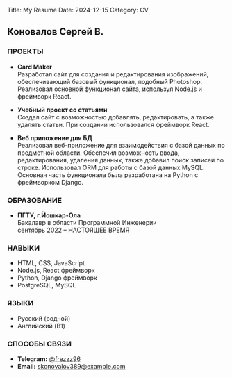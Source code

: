 Title: My Resume
Date: 2024-12-15
Category: CV

## Коновалов Сергей В.

### ПРОЕКТЫ

- **Card Maker**  
  Разработал сайт для создания и редактирования изображений, обеспечивающий базовый функционал, подобный Photoshop. Реализовал основной функционал сайта, используя Node.js и фреймворк React.

- **Учебный проект со статьями**  
  Создал сайт с возможностью добавлять, редактировать, а также удалять статьи. При создании использовался фреймворк React.

- **Веб приложение для БД**  
  Реализовал веб-приложение для взаимодействия с базой данных по предметной области. Обеспечил возможность ввода, редактирования, удаления данных, также добавил поиск записей по строке. Использовал ORM для работы с базой данных MySQL. Основная часть функционала была разработана на Python с фреймворком Django.

### ОБРАЗОВАНИЕ

- **ПГТУ, г.Йошкар-Ола**  
  Бакалавр в области Программной Инженерии  
  сентябрь 2022 – НАСТОЯЩЕЕ ВРЕМЯ

### НАВЫКИ

- HTML, CSS, JavaScript
- Node.js, React фреймворк
- Python, Django фреймворк
- PostgreSQL, MySQL

### ЯЗЫКИ

- Русский (родной)
- Английский (B1)

### СПОСОБЫ СВЯЗИ

- **Telegram:** [@frezzz96](https://t.me/frezzz96)
- **Email:** skonovalov389@example.com
